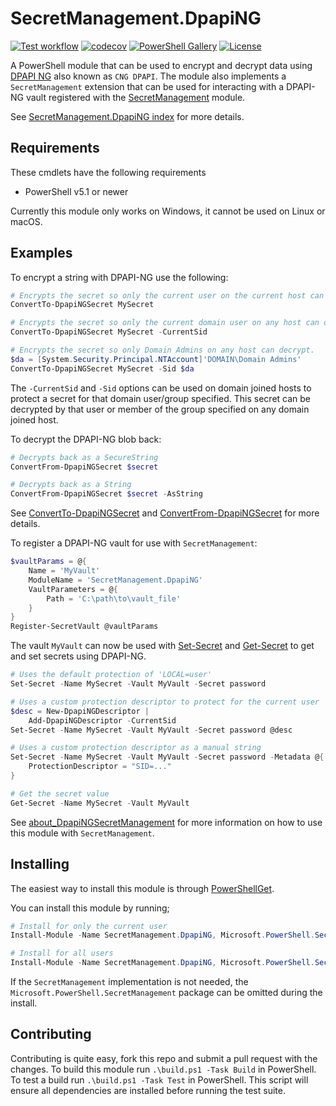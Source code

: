 # SecretManagement.DpapiNG

[![Test workflow](https://github.com/jborean93/SecretManagement.DpapiNG/workflows/Test%20SecretManagement.DpapiNG/badge.svg)](https://github.com/jborean93/SecretManagement.DpapiNG/actions/workflows/ci.yml)
[![codecov](https://codecov.io/gh/jborean93/SecretManagement.DpapiNG/branch/main/graph/badge.svg?token=b51IOhpLfQ)](https://codecov.io/gh/jborean93/SecretManagement.DpapiNG)
[![PowerShell Gallery](https://img.shields.io/powershellgallery/dt/SecretManagement.DpapiNG.svg)](https://www.powershellgallery.com/packages/SecretManagement.DpapiNG)
[![License](https://img.shields.io/badge/license-MIT-blue.svg)](https://github.com/jborean93/SecretManagement.DpapiNG/blob/main/LICENSE)

A PowerShell module that can be used to encrypt and decrypt data using [DPAPI NG](https://learn.microsoft.com/en-us/windows/win32/seccng/cng-dpapi) also known as `CNG DPAPI`.
The module also implements a `SecretManagement` extension that can be used for interacting with a DPAPI-NG vault registered with the [SecretManagement](https://learn.microsoft.com/en-us/powershell/module/microsoft.powershell.secretmanagement/?view=ps-modules) module.

See [SecretManagement.DpapiNG index](docs/en-US/SecretManagement.DpapiNG.md) for more details.

## Requirements

These cmdlets have the following requirements

* PowerShell v5.1 or newer

Currently this module only works on Windows, it cannot be used on Linux or macOS.

## Examples
To encrypt a string with DPAPI-NG use the following:

```powershell
# Encrypts the secret so only the current user on the current host can decrypt.
ConvertTo-DpapiNGSecret MySecret

# Encrypts the secret so only the current domain user on any host can decrypt.
ConvertTo-DpapiNGSecret MySecret -CurrentSid

# Encrypts the secret so only Domain Admins on any host can decrypt.
$da = [System.Security.Principal.NTAccount]'DOMAIN\Domain Admins'
ConvertTo-DpapiNGSecret MySecret -Sid $da
```

The `-CurrentSid` and `-Sid` options can be used on domain joined hosts to protect a secret for that domain user/group specified.
This secret can be decrypted by that user or member of the group specified on any domain joined host.

To decrypt the DPAPI-NG blob back:

```powershell
# Decrypts back as a SecureString
ConvertFrom-DpapiNGSecret $secret

# Decrypts back as a String
ConvertFrom-DpapiNGSecret $secret -AsString
```

See [ConvertTo-DpapiNGSecret](./docs/en-US/ConvertTo-DpapiNGSecret.md) and [ConvertFrom-DpapiNGSecret](./docs/en-US/ConvertFrom-DpapiNGSecret.md) for more details.

To register a DPAPI-NG vault for use with `SecretManagement`:

```powershell
$vaultParams = @{
    Name = 'MyVault'
    ModuleName = 'SecretManagement.DpapiNG'
    VaultParameters = @{
        Path = 'C:\path\to\vault_file'
    }
}
Register-SecretVault @vaultParams
```

The vault `MyVault` can now be used with [Set-Secret](https://learn.microsoft.com/en-us/powershell/module/microsoft.powershell.secretmanagement/set-secret?view=ps-modules) and [Get-Secret](https://learn.microsoft.com/en-us/powershell/module/microsoft.powershell.secretmanagement/get-secret?view=ps-modules) to get and set secrets using DPAPI-NG.

```powershell
# Uses the default protection of 'LOCAL=user'
Set-Secret -Name MySecret -Vault MyVault -Secret password

# Uses a custom protection descriptor to protect for the current user
$desc = New-DpapiNGDescriptor |
    Add-DpapiNGDescriptor -CurrentSid
Set-Secret -Name MySecret -Vault MyVault -Secret password @desc

# Uses a custom protection descriptor as a manual string
Set-Secret -Name MySecret -Vault MyVault -Secret password -Metadata @{
    ProtectionDescriptor = "SID=..."
}

# Get the secret value
Get-Secret -Name MySecret -Vault MyVault
```

See [about_DpapiNGSecretManagement](./docs/en-US/about_DpapiNGSecretManagement.md) for more information on how to use this module with `SecretManagement`.

## Installing

The easiest way to install this module is through [PowerShellGet](https://docs.microsoft.com/en-us/powershell/gallery/overview).

You can install this module by running;

```powershell
# Install for only the current user
Install-Module -Name SecretManagement.DpapiNG, Microsoft.PowerShell.SecretManagement -Scope CurrentUser

# Install for all users
Install-Module -Name SecretManagement.DpapiNG, Microsoft.PowerShell.SecretManagement -Scope AllUsers
```

If the `SecretManagement` implementation is not needed, the `Microsoft.PowerShell.SecretManagement` package can be omitted during the install.

## Contributing

Contributing is quite easy, fork this repo and submit a pull request with the changes.
To build this module run `.\build.ps1 -Task Build` in PowerShell.
To test a build run `.\build.ps1 -Task Test` in PowerShell.
This script will ensure all dependencies are installed before running the test suite.
